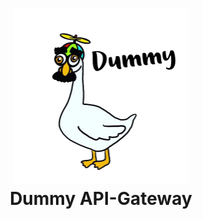 <h1 align="center">
    <img src="goose-logo.png" height=280 width=280 />
    </br>
    Dummy API-Gateway
</h1>